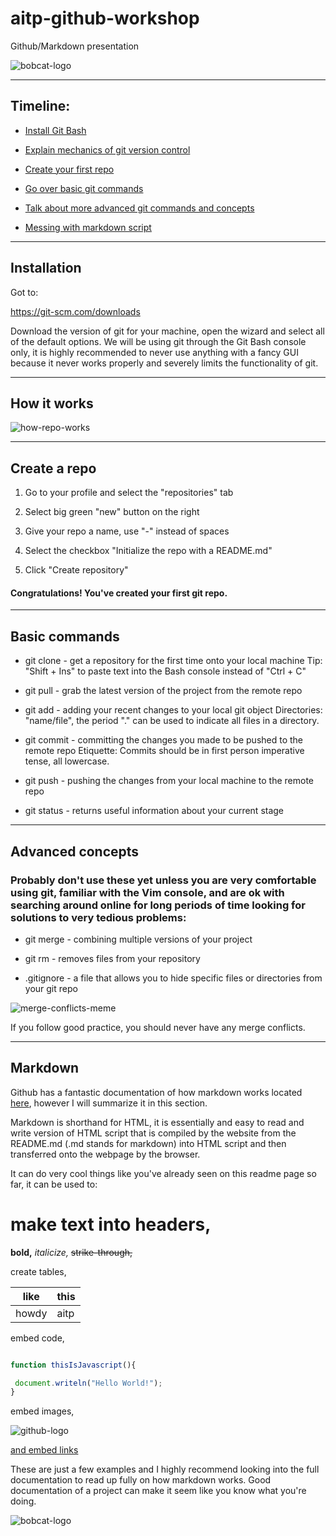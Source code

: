 # aitp-github-workshop

Github/Markdown presentation

![bobcat-logo](https://github.com/EnEmerson/aitp-github-workshop/blob/master/resources/txst-aitp-logo.png)

---

## Timeline:

* [Install Git Bash](https://github.com/EnEmerson/aitp-github-workshop#installation)

* [Explain mechanics of git version control](https://github.com/EnEmerson/aitp-github-workshop#how-it-works)

* [Create your first repo](https://github.com/EnEmerson/aitp-github-workshop#create-a-repo)

* [Go over basic git commands](https://github.com/EnEmerson/aitp-github-workshop#basic-commands)

* [Talk about more advanced git commands and concepts](https://github.com/EnEmerson/aitp-github-workshop#advanced-concepts)

* [Messing with markdown script](https://github.com/EnEmerson/aitp-github-workshop#markdown)

---

## Installation

Got to:

https://git-scm.com/downloads

Download the version of git for your machine, open the wizard and select all of the default options. We will be using git through the Git Bash console only, it is highly recommended to never use anything with a fancy GUI because it never works properly and severely limits the functionality of git.

---

## How it works

![how-repo-works](https://github.com/EnEmerson/aitp-github-workshop/blob/master/resources/how-repo-works.png)

---

## Create a repo

1. Go to your profile and select the "repositories" tab

2. Select big green "new" button on the right

3. Give your repo a name, use "-" instead of spaces

4. Select the checkbox "Initialize the repo with a README.md"

5. Click "Create repository"

#### Congratulations! You've created your first git repo.

---

## Basic commands

* git clone - get a repository for the first time onto your local machine
	Tip: "Shift + Ins" to paste text into the Bash console instead of "Ctrl + C"

* git pull - grab the latest version of the project from the remote repo

* git add - adding your recent changes to your local git object
	Directories: "name/file", the period "." can be used to indicate all files in a directory.

* git commit - committing the changes you made to be pushed to the remote repo
	Etiquette: Commits should be in first person imperative tense, all lowercase.

* git push - pushing the changes from your local machine to the remote repo

* git status - returns useful information about your current stage

---

## Advanced concepts

### Probably don't use these yet unless you are very comfortable using git, familiar with the Vim console, and are ok with searching around online for long periods of time looking for solutions to very tedious problems:

* git merge - combining multiple versions of your project

* git rm - removes files from your repository

* .gitignore - a file that allows you to hide specific files or directories from your git repo

![merge-conflicts-meme](https://github.com/EnEmerson/aitp-github-workshop/blob/master/resources/merge-conflicts-meme.jpg)

If you follow good practice, you should never have any merge conflicts.

---

## Markdown

Github has a fantastic documentation of how markdown works located [here](https://github.com/adam-p/markdown-here/wiki/Markdown-Cheatsheet), however I will summarize it in this section.

Markdown is shorthand for HTML, it is essentially and easy to read and write version of HTML script that is compiled by the website from the README.md (.md stands for markdown) into HTML script and then transferred onto the webpage by the browser.

It can do very cool things like you've already seen on this readme page so far, it can be used to:

# make text into headers,

**bold,** *italicize,* ~~strike-through,~~ 

create tables,

like|this
----|----
howdy|aitp

embed code,

```javascript

function thisIsJavascript(){

 document.writeln("Hello World!");
}
```

embed images,

![github-logo](https://github.com/EnEmerson/aitp-github-workshop/blob/master/resources/github-logo.png)

[and embed links](https://github.com/)

These are just a few examples and I highly recommend looking into the full documentation to read up fully on how markdown works. Good documentation of a project can make it seem like you know what you're doing.

![bobcat-logo](https://github.com/EnEmerson/aitp-github-workshop/blob/master/resources/bobcat-logo.png)
